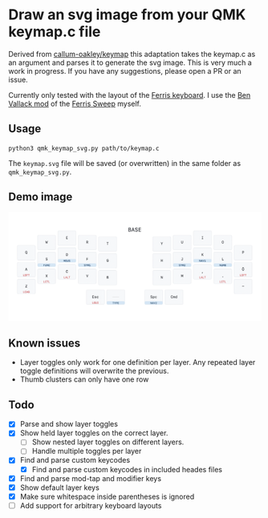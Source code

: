 # Draw an svg image from your QMK keymap.c file
Derived from [callum-oakley/keymap](https://github.com/callum-oakley/keymap) this adaptation takes the keymap.c as an argument and parses it to generate the svg image. This is very much a work in progress. If you have any suggestions, please open a PR or an issue.

Currently only tested with the layout of the [Ferris keyboard](https://github.com/davidphilipbarr/Sweep). I use the [Ben Vallack mod](https://github.com/benvallack/Ferris-Sweep-Tweaked) of the [Ferris Sweep](https://github.com/davidphilipbarr/Sweep) myself.

## Usage
```
python3 qmk_keymap_svg.py path/to/keymap.c
```
The `keymap.svg` file will be saved (or overwritten) in the same folder as `qmk_keymap_svg.py`. 

## Demo image
![Demo of how the output may look](demo-2.png)

## Known issues
- Layer toggles only work for one definition per layer. Any repeated layer toggle definitions will overwrite the previous.
- Thumb clusters can only have one row

## Todo
- [X] Parse and show layer toggles
- [X] Show held layer toggles on the correct layer. 
  - [ ] Show nested layer toggles on different layers.
  - [ ] Handle multiple toggles per layer
- [X] Find and parse custom keycodes
  - [X] Find and parse custom keycodes in included heades files
- [X] Find and parse mod-tap and modifier keys
- [X] Show default layer keys
- [X] Make sure whitespace inside parentheses is ignored
- [ ] Add support for arbitrary keyboard layouts